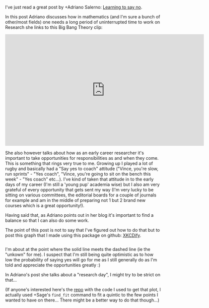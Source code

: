 I've just read a great post by +Adriano Salerno: [Learning to say no](http://blogs.ams.org/phdplus/2013/05/19/learning-to-say-no).

In this post Adriano discusses how in mathematics (and I'm sure a bunch of other/most fields) one needs a long period of uninterrupted time to work on Research she links to this Big Bang Theory clip:

<iframe width="640" height="360" src="http://www.youtube.com/embed/i5oc-70Fby4" frameborder="0" allowfullscreen></iframe>

She also however talks about how as an early career researcher it's important to take opportunities for responsibilities as and when they come. This is something that rings very true to me. Growing up I played a lot of rugby and basically had a "Say yes to coach" attitude ("Vince, you're slow, run sprints" - "Yes coach", "Vince, you're going to sit on the bench this week" - "Yes coach" etc...). I've kind of taken that attitude in to the early days of my career (I'm still a 'young pup' academia wise) but I also am very grateful of every opportunity that gets sent my way (I'm very lucky to be sitting on various committees, the editorial boards for a couple of journals for example and am in the middle of preparing not 1 but 2 brand new courses which is a great opportunity!).

Having said that, as Adriano points out in her blog it's important to find a balance so that I can also do some work. 

The point of this post is not to say that I've figured out how to do that but to post this graph that I made using this package on github: [XKCDify](https://github.com/twam/matplotlib-XKCDify).

![]()

I'm about at the point where the solid line meets the dashed line (ie the "unkown" for me). I suspect that I'm still being quite optimistic as to how low the probability of saying yes will go for me as I still generally do as I'm told and appreciate the opportunities greatly :)

In Adriano's post she talks about a "research day", I might try to be strict on that...

(If anyone's interested here's the [repo]() with the code I used to get that plot, I actually used +Sage's `find_fit` command to fit a quintic to the few points I wanted to have on there... There might be a better way to do that though...)
